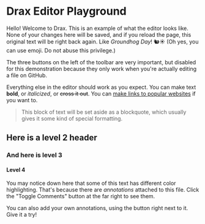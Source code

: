 # Drax Editor Playground

Hello! Welcome to Drax. This is an example of what the editor looks like. None of your changes here will be saved, and if you reload the page, this original text will be right back again. Like _Groundhog Day_! 🐿☀️ (Oh yes, you can use emoji. Do not abuse this privilege.)

The three buttons on the left of the toolbar are very important, but disabled for this demonstration because they only work when you're actually editing a file on GitHub. 

Everything else in the editor should work as you expect. You can make text **bold**, or _italicized_, or ~~cross it out~~. You can [make links to popular websites](https://google.com) if you want to. 

> This block of text will be set aside as a blockquote, which usually gives it some kind of special formatting. 

## Here is a level 2 header
### And here is level 3
#### Level 4

You may notice down here that some of this text has different color highlighting. That's because there are _annotations_ attached to this file. Click the "Toggle Comments" button at the far right to see them. 

You can also add your own annotations, using the button right next to it. Give it a try!
